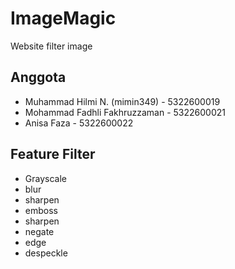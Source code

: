 # ImageMagic
Website filter image

## Anggota
- Muhammad Hilmi N. (mimin349) - 5322600019
- Mohammad Fadhli Fakhruzzaman - 5322600021
- Anisa Faza - 5322600022

## Feature Filter
- Grayscale
- blur
- sharpen
- emboss
- sharpen
- negate
- edge
- despeckle